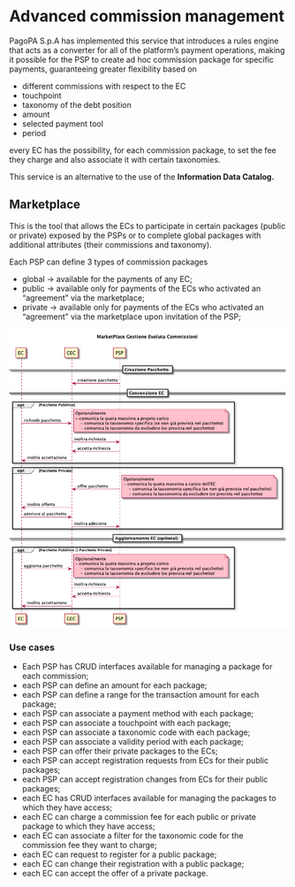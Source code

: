 # Advanced commission management

PagoPA S.p.A has implemented this service that introduces a rules engine that acts as a converter for all of the platform’s payment operations, making it possible for the PSP to create ad hoc commission package for specific payments, guaranteeing greater flexibility based on

* different commissions with respect to the EC
* touchpoint
* taxonomy of the debt position
* amount
* selected payment tool
* period

every EC has the possibility, for each commission package, to set the fee they charge and also associate it with certain taxonomies.

This service is an alternative to the use of the **Information Data Catalog.**

## Marketplace

This is the tool that allows the ECs to participate in certain packages (public or private) exposed by the PSPs or to complete global packages with additional attributes (their commissions and taxonomy).

Each PSP can define 3 types of commission packages

* global → available for the payments of any EC;
* public → available only for payments of the ECs who activated an “agreement” via the marketplace;
* private → available only for payments of the ECs who activated an “agreement” via the marketplace upon invitation of the PSP;

![](../.gitbook/assets/MarketPlace.png)

### Use cases

* Each PSP has CRUD interfaces available for managing a package for each commission;
* each PSP can define an amount for each package;
* each PSP can define a range for the transaction amount for each package;
* each PSP can associate a payment method with each package;
* each PSP can associate a touchpoint with each package;
* each PSP can associate a taxonomic code with each package;
* each PSP can associate a validity period with each package;
* each PSP can offer their private packages to the ECs;
* each PSP can accept registration requests from ECs for their public packages;
* each PSP can accept registration changes from ECs for their public packages;
* each EC has CRUD interfaces available for managing the packages to which they have access;
* each EC can charge a commission fee for each public or private package to which they have access;
* each EC can associate a filter for the taxonomic code for the commission fee they want to charge;
* each EC can request to register for a public package;
* each EC can change their registration with a public package;
* each EC can accept the offer of a private package.
